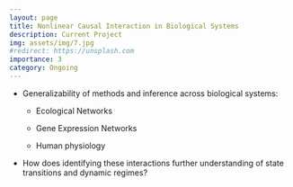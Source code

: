 ```yaml
---
layout: page
title: Nonlinear Causal Interaction in Biological Systems
description: Current Project
img: assets/img/7.jpg
#redirect: https://unsplash.com
importance: 3
category: Ongoing
---
```


- Generalizability of methods and inference across biological systems:
    * Ecological Networks

    * Gene Expression Networks

    * Human physiology

- How does identifying these interactions further understanding of state transitions and dynamic regimes?
